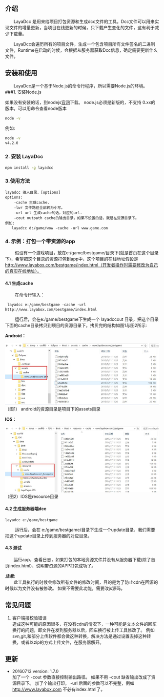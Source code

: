 ## 介绍
　　LayaDcc 是用来给项目打包资源和生成dcc文件的工具。Dcc文件可以用来实现文件的增量更新，当项目在线更新的时候，只下载产生变化的文件，这有利于减少下载量。  

　　LayaDcc会遍历所有的项目文件，生成一个包含项目所有文件签名的二进制文件，Runtime在启动的时候，会根据从服务器获取Dcc信息，确定需要更新什么文件。
## **安装和使用**
　　LayaDcc是一个基于Node.js的命令行程序，所以需要Node.js的环境。
 ###1. 安装Node.js 

   如果没有安装的话，到nodejs[官网](https://nodejs.org/en/)下载。
   node.js必须是新版的，不支持 0.xx的版本，可以用命令查看node版本
```bash
node -v
```
例如:  
```bash
node -v
v4.2.0
```
### 2. 安装 LayaDcc
```bash
npm install -g layadcc
```
### 3.使用方法

```
layadcc 输入目录，[options]
options:
    -cache 生成cache.
    -lwr 文件路径全部转为小写。
    -url url 生成cache的话，对应的url.
    -cout outpath cache的输出目录，如果不设置的话，就是在资源目录下。
例如:
   layadcc d:/game/wow -cache -url www.game.com
```
### 4. 示例：打包一个带资源的app 

　　 假设有一个游戏项目，放在e:/game/bestgame/目录下(就是首页在这个目录下)，希望把这个目录的资源打包到app中，这个项目的在线地址假设是 http://www.layabox.com/bestgame/index.html（开发者操作时需要修改为自己的真实在线地址）。


#### 4.1  生成cache 

　　 在命令行输入：

```basic
 layadcc e:/game/bestgame -cache -url http://www.layabox.com/bestgame/index.html
```

　　 运行后，会在e:/game/bestgame下生成一个 layadccout 目录，把这个目录下面的cache目录拷贝到项目的资源目录下。拷贝完的结构如图1与图2所示:

 **Android：** 

![1](1.jpg) <br />
（图1） android的资源目录是项目下的assets目录

 **IOS：**

![2](2.jpg) <br />
（图2）IOS是resource目录

#### 4.2 生成服务器端dcc

```
layadcc e:/game/bestgame 
```

　　 运行后，会在 e:/game/bestgame/目录下生成一个update目录，我们需要把这个update目录上传到服务器的对应目录。

#### 4.3 测试

　　运行app，查看日志，如果打包的本地资源文件并没有从服务器下载(除了首页index.html)，说明带资源的APP打包成功了。

***注意:***  
　　此工具执行的时候会修改所有文件的修改时间，目的是为了防止cdn在回源的时候以为文件没有被修改。 如果不需要此功能，需要改js源码。



## 常见问题
1. 客户端报校验错误   
   造成这种可能的原因很多，在没有cdn的情况下，一种可能是文本文件的回车换行的问题，即文件在发到服务器以后，回车换行被上传工具修改了。
   例如svn,git,和部分上传软件都会做这种转换，解决方法是通过设置去掉这种转换，或者以zip的方式上传文件，在服务器解开。

## 更新
* 20160713 version: 1.7.0    
  加了一个 -cout 参数直接控制输出路径。
  如果不用 -cout 缺省输出改成了资源目录下。
  加了个输出打印。
  -url 后面的参数可以不完整，例如 http://www.layabox.com 不必有index.html了。
